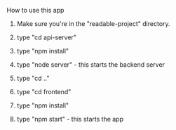 
How to use this app

1. Make sure you're in the "readable-project" directory.

2. type "cd api-server"
3. type "npm install"
4. type "node server" - this starts the backend server

5. type "cd .."
6. type "cd frontend"
7. type "npm install"
8. type "npm start" - this starts the app